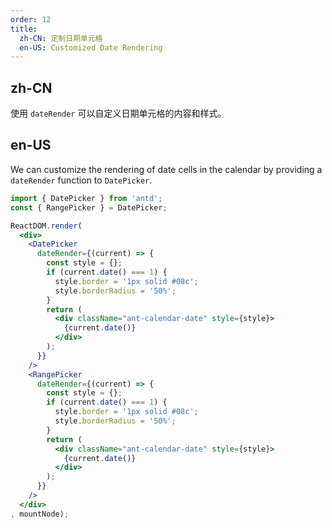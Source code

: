 ```yaml
---
order: 12
title:
  zh-CN: 定制日期单元格
  en-US: Customized Date Rendering
---
```


## zh-CN

使用 `dateRender` 可以自定义日期单元格的内容和样式。

## en-US

We can customize the rendering of date cells in the calendar by providing a `dateRender` function to `DatePicker`.

````jsx
import { DatePicker } from 'antd';
const { RangePicker } = DatePicker;

ReactDOM.render(
  <div>
    <DatePicker
      dateRender={(current) => {
        const style = {};
        if (current.date() === 1) {
          style.border = '1px solid #08c';
          style.borderRadius = '50%';
        }
        return (
          <div className="ant-calendar-date" style={style}>
            {current.date()}
          </div>
        );
      }}
    />
    <RangePicker
      dateRender={(current) => {
        const style = {};
        if (current.date() === 1) {
          style.border = '1px solid #08c';
          style.borderRadius = '50%';
        }
        return (
          <div className="ant-calendar-date" style={style}>
            {current.date()}
          </div>
        );
      }}
    />
  </div>
, mountNode);
````
